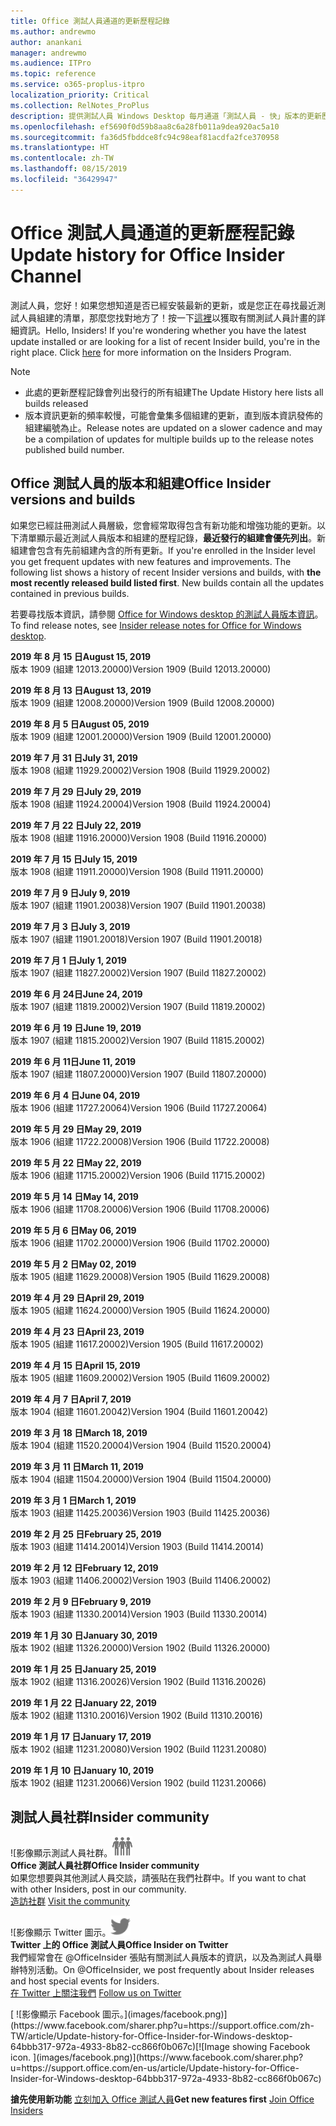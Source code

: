 ```yaml
---
title: Office 測試人員通道的更新歷程記錄
ms.author: andrewmo
author: anankani
manager: andrewmo
ms.audience: ITPro
ms.topic: reference
ms.service: o365-proplus-itpro
localization_priority: Critical
ms.collection: RelNotes_ProPlus
description: 提供測試人員 Windows Desktop 每月通道「測試人員 - 快」版本的更新歷程記錄
ms.openlocfilehash: ef5690f0d59b8aa8c6a28fb011a9dea920ac5a10
ms.sourcegitcommit: fa36d5fbddce8fc94c98eaf81acdfa2fce370958
ms.translationtype: HT
ms.contentlocale: zh-TW
ms.lasthandoff: 08/15/2019
ms.locfileid: "36429947"
---
```

# <a name="update-history-for-office-insider-channel"></a><span data-ttu-id="b3c87-103">Office 測試人員通道的更新歷程記錄</span><span class="sxs-lookup"><span data-stu-id="b3c87-103">Update history for Office Insider Channel</span></span>

<span data-ttu-id="b3c87-p101">測試人員，您好！如果您想知道是否已經安裝最新的更新，或是您正在尋找最近測試人員組建的清單，那麼您找對地方了！按一下[這裡](https://insider.office.com/)以獲取有關測試人員計畫的詳細資訊。</span><span class="sxs-lookup"><span data-stu-id="b3c87-p101">Hello, Insiders! If you're wondering whether you have the latest update installed or are looking for a list of recent Insider build, you're in the right place. Click [here](https://insider.office.com/) for more information on the Insiders Program.</span></span>

> [!NOTE]
> - <span data-ttu-id="b3c87-107">此處的更新歷程記錄會列出發行的所有組建</span><span class="sxs-lookup"><span data-stu-id="b3c87-107">The Update History here lists all builds released</span></span>
> - <span data-ttu-id="b3c87-108">版本資訊更新的頻率較慢，可能會彙集多個組建的更新，直到版本資訊發佈的組建編號為止。</span><span class="sxs-lookup"><span data-stu-id="b3c87-108">Release notes are updated on a slower cadence and may be a compilation of updates for multiple builds up to the release notes published build number.</span></span>



## <a name="office-insider-versions-and-builds"></a><span data-ttu-id="b3c87-109">Office 測試人員的版本和組建</span><span class="sxs-lookup"><span data-stu-id="b3c87-109">Office Insider versions and builds</span></span>

<span data-ttu-id="b3c87-p102">如果您已經註冊測試人員層級，您會經常取得包含有新功能和增強功能的更新。以下清單顯示最近測試人員版本和組建的歷程記錄，**最近發行的組建會優先列出**。新組建會包含有先前組建內含的所有更新。</span><span class="sxs-lookup"><span data-stu-id="b3c87-p102">If you're enrolled in the Insider level you get frequent updates with new features and improvements. The following list shows a history of recent Insider versions and builds, with **the most recently released build listed first**. New builds contain all the updates contained in previous builds.</span></span> 

<span data-ttu-id="b3c87-113">若要尋找版本資訊，請參閱 [Office for Windows desktop 的測試人員版本資訊](https://docs.microsoft.com/zh-TW/OfficeUpdates/release-notes-office-insider)。</span><span class="sxs-lookup"><span data-stu-id="b3c87-113">To find release notes, see [Insider release notes for Office for Windows desktop](https://docs.microsoft.com/en-us/OfficeUpdates/release-notes-office-insider).</span></span>

[//]: # (DO NOT REMOVE)

<span data-ttu-id="b3c87-115">**2019 年 8 月 15 日**</span><span class="sxs-lookup"><span data-stu-id="b3c87-115">**August 15, 2019**</span></span><br/>
<span data-ttu-id="b3c87-116">版本 1909 (組建 12013.20000)</span><span class="sxs-lookup"><span data-stu-id="b3c87-116">Version 1909 (Build 12013.20000)</span></span><br/>

<span data-ttu-id="b3c87-117">**2019 年 8 月 13 日**</span><span class="sxs-lookup"><span data-stu-id="b3c87-117">**August 13, 2019**</span></span><br/>
<span data-ttu-id="b3c87-118">版本 1909 (組建 12008.20000)</span><span class="sxs-lookup"><span data-stu-id="b3c87-118">Version 1909 (Build 12008.20000)</span></span><br/>

<span data-ttu-id="b3c87-119">**2019 年 8 月 5 日**</span><span class="sxs-lookup"><span data-stu-id="b3c87-119">**August 05, 2019**</span></span><br/>
<span data-ttu-id="b3c87-120">版本 1909 (組建 12001.20000)</span><span class="sxs-lookup"><span data-stu-id="b3c87-120">Version 1909 (Build 12001.20000)</span></span><br/>

<span data-ttu-id="b3c87-121">**2019 年 7 月 31 日**</span><span class="sxs-lookup"><span data-stu-id="b3c87-121">**July 31, 2019**</span></span><br/>
<span data-ttu-id="b3c87-122">版本 1908 (組建 11929.20002)</span><span class="sxs-lookup"><span data-stu-id="b3c87-122">Version 1908 (Build 11929.20002)</span></span><br/>

<span data-ttu-id="b3c87-123">**2019 年 7 月 29 日**</span><span class="sxs-lookup"><span data-stu-id="b3c87-123">**July 29, 2019**</span></span><br/>
<span data-ttu-id="b3c87-124">版本 1908 (組建 11924.20004)</span><span class="sxs-lookup"><span data-stu-id="b3c87-124">Version 1908 (Build 11924.20004)</span></span><br/>

<span data-ttu-id="b3c87-125">**2019 年 7 月 22 日**</span><span class="sxs-lookup"><span data-stu-id="b3c87-125">**July 22, 2019**</span></span><br/>
<span data-ttu-id="b3c87-126">版本 1908 (組建 11916.20000)</span><span class="sxs-lookup"><span data-stu-id="b3c87-126">Version 1908 (Build 11916.20000)</span></span><br/>

<span data-ttu-id="b3c87-127">**2019 年 7 月 15 日**</span><span class="sxs-lookup"><span data-stu-id="b3c87-127">**July 15, 2019**</span></span><br/>
<span data-ttu-id="b3c87-128">版本 1908 (組建 11911.20000)</span><span class="sxs-lookup"><span data-stu-id="b3c87-128">Version 1908 (Build 11911.20000)</span></span><br/>

<span data-ttu-id="b3c87-129">**2019 年 7 月 9 日**</span><span class="sxs-lookup"><span data-stu-id="b3c87-129">**July 9, 2019**</span></span><br/>
<span data-ttu-id="b3c87-130">版本 1907 (組建 11901.20038)</span><span class="sxs-lookup"><span data-stu-id="b3c87-130">Version 1907 (Build 11901.20038)</span></span><br/>

<span data-ttu-id="b3c87-131">**2019 年 7 月 3 日**</span><span class="sxs-lookup"><span data-stu-id="b3c87-131">**July 3, 2019**</span></span><br/>
<span data-ttu-id="b3c87-132">版本 1907 (組建 11901.20018)</span><span class="sxs-lookup"><span data-stu-id="b3c87-132">Version 1907 (Build 11901.20018)</span></span><br/>

<span data-ttu-id="b3c87-133">**2019 年 7 月 1 日**</span><span class="sxs-lookup"><span data-stu-id="b3c87-133">**July 1, 2019**</span></span><br/>
<span data-ttu-id="b3c87-134">版本 1907 (組建 11827.20002)</span><span class="sxs-lookup"><span data-stu-id="b3c87-134">Version 1907 (Build 11827.20002)</span></span><br/>

<span data-ttu-id="b3c87-135">**2019 年 6 月 24日**</span><span class="sxs-lookup"><span data-stu-id="b3c87-135">**June 24, 2019**</span></span><br/>
<span data-ttu-id="b3c87-136">版本 1907 (組建 11819.20002)</span><span class="sxs-lookup"><span data-stu-id="b3c87-136">Version 1907 (Build 11819.20002)</span></span><br/>

<span data-ttu-id="b3c87-137">**2019 年 6 月 19 日**</span><span class="sxs-lookup"><span data-stu-id="b3c87-137">**June 19, 2019**</span></span><br/>
<span data-ttu-id="b3c87-138">版本 1907 (組建 11815.20002)</span><span class="sxs-lookup"><span data-stu-id="b3c87-138">Version 1907 (Build 11815.20002)</span></span><br/>

<span data-ttu-id="b3c87-139">**2019 年 6 月 11日**</span><span class="sxs-lookup"><span data-stu-id="b3c87-139">**June 11, 2019**</span></span><br/>
<span data-ttu-id="b3c87-140">版本 1907 (組建 11807.20000)</span><span class="sxs-lookup"><span data-stu-id="b3c87-140">Version 1907 (Build 11807.20000)</span></span><br/>

<span data-ttu-id="b3c87-141">**2019 年 6 月 4 日**</span><span class="sxs-lookup"><span data-stu-id="b3c87-141">**June 04, 2019**</span></span><br/>
<span data-ttu-id="b3c87-142">版本 1906 (組建 11727.20064)</span><span class="sxs-lookup"><span data-stu-id="b3c87-142">Version 1906 (Build 11727.20064)</span></span><br/>


<span data-ttu-id="b3c87-143">**2019 年 5 月 29 日**</span><span class="sxs-lookup"><span data-stu-id="b3c87-143">**May 29, 2019**</span></span><br/>
<span data-ttu-id="b3c87-144">版本 1906 (組建 11722.20008)</span><span class="sxs-lookup"><span data-stu-id="b3c87-144">Version 1906 (Build 11722.20008)</span></span><br/>

<span data-ttu-id="b3c87-145">**2019 年 5 月 22 日**</span><span class="sxs-lookup"><span data-stu-id="b3c87-145">**May 22, 2019**</span></span><br/> <span data-ttu-id="b3c87-146">版本 1906 (組建 11715.20002)</span><span class="sxs-lookup"><span data-stu-id="b3c87-146">Version 1906 (Build 11715.20002)</span></span><br/> 

<span data-ttu-id="b3c87-147">**2019 年 5 月 14 日**</span><span class="sxs-lookup"><span data-stu-id="b3c87-147">**May 14, 2019**</span></span><br/> <span data-ttu-id="b3c87-148">版本 1906 (組建 11708.20006)</span><span class="sxs-lookup"><span data-stu-id="b3c87-148">Version 1906 (Build 11708.20006)</span></span><br/>

<span data-ttu-id="b3c87-149">**2019 年 5 月 6 日**</span><span class="sxs-lookup"><span data-stu-id="b3c87-149">**May 06, 2019**</span></span><br/>
<span data-ttu-id="b3c87-150">版本 1906 (組建 11702.20000)</span><span class="sxs-lookup"><span data-stu-id="b3c87-150">Version 1906 (Build 11702.20000)</span></span><br/>

<span data-ttu-id="b3c87-151">**2019 年 5 月 2 日**</span><span class="sxs-lookup"><span data-stu-id="b3c87-151">**May 02, 2019**</span></span><br/>
<span data-ttu-id="b3c87-152">版本 1905 (組建 11629.20008)</span><span class="sxs-lookup"><span data-stu-id="b3c87-152">Version 1905 (Build 11629.20008)</span></span><br/>

<span data-ttu-id="b3c87-153">**2019 年 4 月 29 日**</span><span class="sxs-lookup"><span data-stu-id="b3c87-153">**April 29, 2019**</span></span><br/>
<span data-ttu-id="b3c87-154">版本 1905 (組建 11624.20000)</span><span class="sxs-lookup"><span data-stu-id="b3c87-154">Version 1905 (Build 11624.20000)</span></span><br/>

<span data-ttu-id="b3c87-155">**2019 年 4 月 23 日**</span><span class="sxs-lookup"><span data-stu-id="b3c87-155">**April 23, 2019**</span></span><br/> <span data-ttu-id="b3c87-156">版本 1905 (組建 11617.20002)</span><span class="sxs-lookup"><span data-stu-id="b3c87-156">Version 1905 (Build 11617.20002)</span></span><br/>

<span data-ttu-id="b3c87-157">**2019 年 4 月 15 日**</span><span class="sxs-lookup"><span data-stu-id="b3c87-157">**April 15, 2019**</span></span><br/> <span data-ttu-id="b3c87-158">版本 1905 (組建 11609.20002)</span><span class="sxs-lookup"><span data-stu-id="b3c87-158">Version 1905 (Build 11609.20002)</span></span><br/>

<span data-ttu-id="b3c87-159">**2019 年 4 月 7 日**</span><span class="sxs-lookup"><span data-stu-id="b3c87-159">**April 7, 2019**</span></span><br/> <span data-ttu-id="b3c87-160">版本 1904 (組建 11601.20042)</span><span class="sxs-lookup"><span data-stu-id="b3c87-160">Version 1904 (Build 11601.20042)</span></span><br/>

<span data-ttu-id="b3c87-161">**2019 年 3 月 18 日**</span><span class="sxs-lookup"><span data-stu-id="b3c87-161">**March 18, 2019**</span></span><br/> <span data-ttu-id="b3c87-162">版本 1904 (組建 11520.20004)</span><span class="sxs-lookup"><span data-stu-id="b3c87-162">Version 1904 (Build 11520.20004)</span></span><br/>

<span data-ttu-id="b3c87-163">**2019 年 3 月 11 日**</span><span class="sxs-lookup"><span data-stu-id="b3c87-163">**March 11, 2019**</span></span><br/> <span data-ttu-id="b3c87-164">版本 1904 (組建 11504.20000)</span><span class="sxs-lookup"><span data-stu-id="b3c87-164">Version 1904 (Build 11504.20000)</span></span><br/>

<span data-ttu-id="b3c87-165">**2019 年 3 月 1 日**</span><span class="sxs-lookup"><span data-stu-id="b3c87-165">**March 1, 2019**</span></span><br/> <span data-ttu-id="b3c87-166">版本 1903 (組建 11425.20036)</span><span class="sxs-lookup"><span data-stu-id="b3c87-166">Version 1903 (Build 11425.20036)</span></span><br/> 

<span data-ttu-id="b3c87-167">**2019 年 2 月 25 日**</span><span class="sxs-lookup"><span data-stu-id="b3c87-167">**February 25, 2019**</span></span><br/> <span data-ttu-id="b3c87-168">版本 1903 (組建 11414.20014)</span><span class="sxs-lookup"><span data-stu-id="b3c87-168">Version 1903 (Build 11414.20014)</span></span><br/> 

<span data-ttu-id="b3c87-169">**2019 年 2 月 12 日**</span><span class="sxs-lookup"><span data-stu-id="b3c87-169">**February 12, 2019**</span></span><br/> <span data-ttu-id="b3c87-170">版本 1903 (組建 11406.20002)</span><span class="sxs-lookup"><span data-stu-id="b3c87-170">Version 1903 (Build 11406.20002)</span></span><br/> 

<span data-ttu-id="b3c87-171">**2019 年 2 月 9 日**</span><span class="sxs-lookup"><span data-stu-id="b3c87-171">**February 9, 2019**</span></span><br/> <span data-ttu-id="b3c87-172">版本 1903 (組建 11330.20014)</span><span class="sxs-lookup"><span data-stu-id="b3c87-172">Version 1903 (Build 11330.20014)</span></span><br/> 

<span data-ttu-id="b3c87-173">**2019 年 1 月 30 日**</span><span class="sxs-lookup"><span data-stu-id="b3c87-173">**January 30, 2019**</span></span><br/> <span data-ttu-id="b3c87-174">版本 1902 (組建 11326.20000)</span><span class="sxs-lookup"><span data-stu-id="b3c87-174">Version 1902 (Build 11326.20000)</span></span><br/> 

<span data-ttu-id="b3c87-175">**2019 年 1 月 25 日**</span><span class="sxs-lookup"><span data-stu-id="b3c87-175">**January 25, 2019**</span></span><br/> <span data-ttu-id="b3c87-176">版本 1902 (組建 11316.20026)</span><span class="sxs-lookup"><span data-stu-id="b3c87-176">Version 1902 (Build 11316.20026)</span></span><br/> 

<span data-ttu-id="b3c87-177">**2019 年 1 月 22 日**</span><span class="sxs-lookup"><span data-stu-id="b3c87-177">**January 22, 2019**</span></span><br/> <span data-ttu-id="b3c87-178">版本 1902 (組建 11310.20016)</span><span class="sxs-lookup"><span data-stu-id="b3c87-178">Version 1902 (Build 11310.20016)</span></span><br/> 

<span data-ttu-id="b3c87-179">**2019 年 1 月 17 日**</span><span class="sxs-lookup"><span data-stu-id="b3c87-179">**January 17, 2019**</span></span><br/> <span data-ttu-id="b3c87-180">版本 1902 (組建 11231.20080)</span><span class="sxs-lookup"><span data-stu-id="b3c87-180">Version 1902 (Build 11231.20080)</span></span><br/>

<span data-ttu-id="b3c87-181">**2019 年 1 月 10 日**</span><span class="sxs-lookup"><span data-stu-id="b3c87-181">**January 10, 2019**</span></span><br/> <span data-ttu-id="b3c87-182">版本 1902 (組建 11231.20066)</span><span class="sxs-lookup"><span data-stu-id="b3c87-182">Version 1902 (build 11231.20066)</span></span><br/> 


## <a name="insider-community"></a><span data-ttu-id="b3c87-183">測試人員社群</span><span class="sxs-lookup"><span data-stu-id="b3c87-183">Insider community</span></span>

<span data-ttu-id="b3c87-184">![影像顯示測試人員社群。</span><span class="sxs-lookup"><span data-stu-id="b3c87-184">![Image showing insider community.</span></span> ](images/insidercommunity.png) <br/>
<span data-ttu-id="b3c87-185">**Office 測試人員社群**</span><span class="sxs-lookup"><span data-stu-id="b3c87-185">**Office Insider community**</span></span><br/> <span data-ttu-id="b3c87-186">如果您想要與其他測試人員交談，請張貼在我們社群中。</span><span class="sxs-lookup"><span data-stu-id="b3c87-186">If you want to chat with other Insiders, post in our community.</span></span><br/><span data-ttu-id="b3c87-187"> 
[造訪社群](https://go.microsoft.com/fwlink/?linkid=843493)</span><span class="sxs-lookup"><span data-stu-id="b3c87-187"> 
[Visit the community](https://go.microsoft.com/fwlink/?linkid=843493)</span></span><br/> 

<span data-ttu-id="b3c87-188">![影像顯示 Twitter 圖示。</span><span class="sxs-lookup"><span data-stu-id="b3c87-188">![Image showing twitter icon.</span></span> ](images/twitter.png)<br/>
<span data-ttu-id="b3c87-189">**Twitter 上的 Office 測試人員**</span><span class="sxs-lookup"><span data-stu-id="b3c87-189">**Office Insider on Twitter**</span></span><br/> <span data-ttu-id="b3c87-190">我們經常會在 @OfficeInsider 張貼有關測試人員版本的資訊，以及為測試人員舉辦特別活動。</span><span class="sxs-lookup"><span data-stu-id="b3c87-190">On @OfficeInsider, we post frequently about Insider releases and host special events for Insiders.</span></span><br/><span data-ttu-id="b3c87-191"> 
[在 Twitter 上關注我們](https://go.microsoft.com/fwlink/?linkid=717717)</span><span class="sxs-lookup"><span data-stu-id="b3c87-191"> 
[Follow us on Twitter](https://go.microsoft.com/fwlink/?linkid=717717)</span></span><br/> 

<span data-ttu-id="b3c87-192">
  [
  ![影像顯示 Facebook 圖示。](images/facebook.png)](https://www.facebook.com/sharer.php?u=https://support.office.com/zh-TW/article/Update-history-for-Office-Insider-for-Windows-desktop-64bbb317-972a-4933-8b82-cc866f0b067c)</span><span class="sxs-lookup"><span data-stu-id="b3c87-192">[![Image showing Facebook icon. ](images/facebook.png)](https://www.facebook.com/sharer.php?u=https://support.office.com/en-us/article/Update-history-for-Office-Insider-for-Windows-desktop-64bbb317-972a-4933-8b82-cc866f0b067c)</span></span>


<span data-ttu-id="b3c87-193">**搶先使用新功能**
[立刻加入 Office 測試人員](https://insider.office.com/)</span><span class="sxs-lookup"><span data-stu-id="b3c87-193">**Get new features first**
[Join Office Insiders](https://insider.office.com/)</span></span>